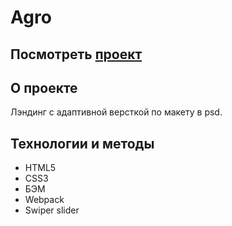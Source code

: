 # Agro

## Посмотреть [проект][1]

## О проекте
Лэндинг с адаптивной версткой по макету в psd.

## Технологии и методы
- HTML5
- CSS3
- БЭМ
- Webpack
- Swiper slider

[1]: https://perkenton.github.io/landing-agro/
